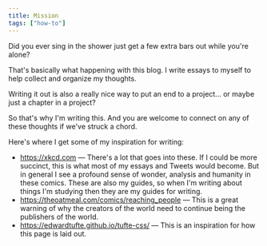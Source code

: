 ```yaml
---
title: Mission
tags: ["how-to"]
---
```


Did you ever sing in the shower just get a few extra bars out while you're alone?

That's basically what happening with this blog. I write essays to myself to help collect and organize my thoughts.

Writing it out is also a really nice way to put an end to a project... or maybe just a chapter in a project?

So that's why I'm writing this. And you are welcome to connect on any of these thoughts if we've struck a chord.

Here's where I get some of my inspiration for writing:

- https://xkcd.com — There's a lot that goes into these. If I could be more succinct, this is what most of my essays and Tweets would become. But in general I see a profound sense of wonder, analysis and humanity in these comics. These are also my guides, so when I'm writing about things I'm studying then they are my guides for writing.
- https://theoatmeal.com/comics/reaching_people — This is a great warning of why the creators of the world need to continue being the publishers of the world.
- https://edwardtufte.github.io/tufte-css/ — This is an inspiration for how this page is laid out.